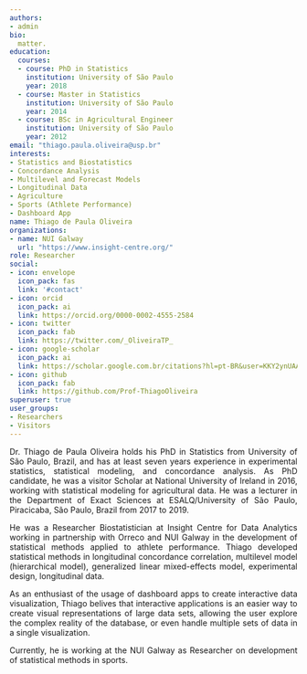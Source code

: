 ```yaml
---
authors:
- admin
bio: 
  matter.
education:
  courses:
  - course: PhD in Statistics
    institution: University of São Paulo
    year: 2018
  - course: Master in Statistics
    institution: University of São Paulo
    year: 2014
  - course: BSc in Agricultural Engineer
    institution: University of São Paulo
    year: 2012
email: "thiago.paula.oliveira@usp.br"
interests:
- Statistics and Biostatistics
- Concordance Analysis
- Multilevel and Forecast Models
- Longitudinal Data
- Agriculture
- Sports (Athlete Performance)
- Dashboard App
name: Thiago de Paula Oliveira
organizations:
- name: NUI Galway
  url: "https://www.insight-centre.org/"
role: Researcher
social:
- icon: envelope
  icon_pack: fas
  link: '#contact'
- icon: orcid
  icon_pack: ai
  link: https://orcid.org/0000-0002-4555-2584
- icon: twitter
  icon_pack: fab
  link: https://twitter.com/_OliveiraTP_
- icon: google-scholar
  icon_pack: ai
  link: https://scholar.google.com.br/citations?hl=pt-BR&user=KKY2ynUAAAAJ
- icon: github
  icon_pack: fab
  link: https://github.com/Prof-ThiagoOliveira
superuser: true
user_groups:
- Researchers
- Visitors
---
```


<p align="justify">
Dr. Thiago de Paula Oliveira holds his PhD in Statistics from University of São Paulo,
Brazil, and has at least seven years experience in experimental
statistics, statistical modeling, and concordance analysis. As PhD candidate, he was a visitor
Scholar at National University of Ireland in 2016, working with
statistical modeling for agricultural data. He was a lecturer in the Department of Exact
Sciences at ESALQ/University of São Paulo, Piracicaba, São Paulo, Brazil from 2017 to 2019.
</p>

<p align="justify">
He was a Researcher Biostatistician at Insight 
Centre for Data Analytics working in partnership with Orreco and NUI
Galway in the development of statistical methods applied to athlete performance. 
Thiago developed statistical methods in longitudinal 
concordance correlation, multilevel model (hierarchical model), 
generalized linear mixed-effects model, experimental design, longitudinal
data. 
</p>

<p align="justify">
As an enthusiast of the usage of dashboard apps to create interactive data visualization, Thiago belives that interactive applications is an easier way to create visual representations of large data sets, allowing the user explore the complex reality of the database, or even handle multiple sets of data in a single visualization.
</p>

<p align="justify">
Currently, he is working at the NUI Galway as Researcher on development of statistical methods in sports.
</p>

